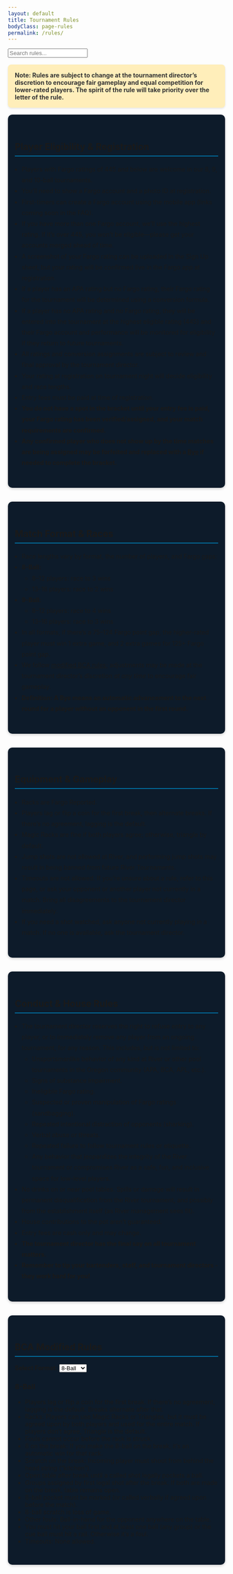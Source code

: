 ```yaml
---
layout: default
title: Tournament Rules
bodyClass: page-rules
permalink: /rules/
---
```


<!--this is the rule.md file-->

<input type="text" id="search" placeholder="Search rules...">

<p style="background-color: #ffeeba; color: #333; padding: 1rem; border-radius: 8px; font-weight: bold; margin: 1rem 0; box-shadow: 0 2px 4px rgba(0,0,0,0.1);">
  Note: Rules are subject to change at the tournament director’s discretion to encourage fair gameplay and equal competition for lower-rated players. The spirit of the rule will take priority over the letter of the rule.
</p>

<section id="player-eligibility" style="background-color: #0D1B2A; padding: 2rem 1rem; border-radius: 10px; box-shadow: 0 2px 6px rgba(0,0,0,0.2); margin-bottom: 2rem;">
  <h2 style="border-bottom: 2px solid #0071a4; padding-bottom: 0.5rem;">Player Eligibility & Registration</h2>
  <ul style="line-height: 1.8; padding-left: 1rem;">
    <li class="numbered-1">Players with Fargo ratings of 445 and below are welcome in our 8, 9, and 10-ball tournaments.</li>
    <li>You’ll need to show a Fargo account and a photo ID at registration.</li>
    <li>First-timers can create a Fargo account using the mobile app (links coming soon in the FAQ).</li>
    <li>If you have more than one Fargo account, we’ll use the highest rating. If it’s over 445, you won’t be eligible—please get your accounts merged ahead of time.</li>
    <li>A screenshot of your Fargo rating can be uploaded in the Sign Up sheet, but your rating will be confirmed live in the Fargo app at registration.</li>
    <li>If a player has an APA rating but no Fargo rating, their Fargo rating for the tournament will be determined using a conversion formula.</li>
    <li>If a player has no APA rating and no Fargo rating, they will be entered into the tournament at the highest eligible rating (445) and their Fargo account and performance will be monitored for eligibility if they return to future tournaments.</li>
    <li>All ratings and conversion assignments are subject to review and final approval by the tournament director.</li>
    <li>Your rating at registration on tournament night will decide eligibility and race lengths.</li>
    <li>Entry fees must be paid at time of registration.</li>
    <li><strong>You do not have a spot in the bracket until your entry fee is paid, your Fargo rating has been verified/assigned, and your match requirements are confirmed.</strong></li>
    <li><strong>Any confirmed player who does not show up by the time matches are being assigned may be forfeited and replaced with a <a href="#match-format">Bye</a> if needed to complete the bracket.</strong></li>
  </ul>
</section>

<section id="match-format" style="background-color: #0D1B2A; padding: 2rem 1rem; border-radius: 10px; box-shadow: 0 2px 6px rgba(0,0,0,0.2); margin-bottom: 2rem;">
  <h2 style="border-bottom: 2px solid #0071a4; padding-bottom: 0.5rem;">Match Format & Races</h2>
  <ul style="line-height: 1.8; padding-left: 1rem;">
    <li class="numbered-1">Race lengths vary by format, the number of players, and Fargo gaps:</li>
    <li><strong>8-Ball:</strong>
      <ul>
        <li>8–12 players: race to 3 wins</li>
        <li>13–16 players: race to 2 wins</li>
      </ul>
    </li>
    <li><strong>9-Ball:</strong>
      <ul>
        <li>8–12 players: race to 4 wins</li>
        <li>13–16 players: race to 3 wins</li>
      </ul>
    </li>
    <li>In all formats, if there’s a 75–124 Fargo point gap, the higher-rated player must win 1 extra game, and 2 extra games for 125+ Fargo point gap.</li>
    <li>We follow <a href="#bca-modified-rules">modified BCA rules</a>; adjustments may be made at the tournament director’s discretion <em>at any time</em> to encourage fair gameplay.</li>
    <li><strong>Definition: A Bye means an automatic advancement to the next round for a player without an opponent in the first round.</strong></li>
  </ul>
</section>

<section id="equipment" style="background-color: #0D1B2A; padding: 2rem 1rem; border-radius: 10px; box-shadow: 0 2px 6px rgba(0,0,0,0.2); margin-bottom: 2rem;">
  <h2 style="border-bottom: 2px solid #0071a4; padding-bottom: 0.5rem;">Equipment & Gameplay</h2>
  <ul style="line-height: 1.8; padding-left: 1rem;">
    <li class="numbered-1">Racks are Fargo Reported.</li>
    <li>Players lag or flip a coin for the first break, then alternate breaks. If there’s no agreement, lagging is the default.</li>
    <li>Magic Racks are fine if both players agree; otherwise, triangle by default.</li>
    <li>Jump shots are not allowed at River, and performing jump shots may result in being banned from future River Tournaments.</li>
    <li>Timeouts are not allowed. If you’re unsure about a rule, refer to this page, or ask your opponent or another player not currently in a match. Bring all disagreements to the tournament director immediately.</li>
    <li>If you need a shot watched, ask anyone not currently playing in a match. If no one is available, ask the tournament director.</li>
  </ul>
</section>

<section id="conduct" style="background-color: #0D1B2A; padding: 2rem 1rem; border-radius: 10px; box-shadow: 0 2px 6px rgba(0,0,0,0.2); margin-bottom: 2rem;">
  <h2 style="border-bottom: 2px solid #0071a4; padding-bottom: 0.5rem;">Conduct & House Rules</h2>
  <ul style="line-height: 1.8; padding-left: 1rem;">
    <li class="numbered-1">The tournament director reserves the right to refuse entry to any player, or to immediately remove any player from an ongoing tournament, for any reason. This includes, but is not limited to:
      <ul type="a">
        <li>Unsportsmanlike behavior of any kind at River or other pool tournaments in the Oregon community (APA, BCA, APL, etc.).</li>
        <li>Signs of substance impairment.</li>
        <li>Ineligible Fargo rating.</li>
        <li>Suspected or proven manipulation of Fargo ratings (sandbagging).</li>
        <li>Repeated intentional distraction of opponents (sharking).</li>
        <li>Verbal abuse or threats.</li>
        <li>Repeated failure to follow tournament rules or etiquette.</li>
        <li>Any behavior that jeopardizes the integrity of the River tournament or compromises River as a safe, fun, and inclusive space for low-level players.</li>
      </ul>
    </li>
    <li>No drinks on or near pool tables. Spills or damage will result in permanent disqualification from the River tournament, and possibly from the establishment itself (as River management sees fit).</li>
    <li>House contributions to the pot aren’t guaranteed.</li>
    <li>Entry fees are cash only and may change.</li>
    <li><strong>The tournament director has the final say on all tournament matters.</strong></li>
    <li><strong>Remember to tip your bartenders, staff, and tournament directors - they work hard for you!</strong></li>
  </ul>
</section>

<section id="bca-modified-rules" style="background-color: #0D1B2A; padding: 2rem 1rem; border-radius: 10px; box-shadow: 0 2px 6px rgba(0,0,0,0.2);">
  <h2 style="border-bottom: 2px solid #0071a4; padding-bottom: 0.5rem;">BCA Modified Rules</h2>

  <label for="formatSelect"><strong>Select Format:</strong></label>
  <select id="formatSelect">
    <option value="eightBallRules">8-Ball</option>
    <option value="nineBallRules">9-Ball</option>
    <option value="tenBallRules">10-Ball</option>
  </select>

  <div id="eightBallRules" class="format-rules">
    <h3>8-Ball</h3>
    <ul>
      <li>Players lag or flip a coin for the first break. If there’s no agreement, lagging is the default. Breaks alternate after that.</li>
      <li>Racks: Players can use Magic Racks or Triangles, but it must be agreed upon by both players and used for the entire match. If players don’t agree, Triangle is the default.</li>
      <li>Fouls cannot occur before the rack is struck.</li>
      <li>8 on the break: If you make the 8-ball on the break, it’s an automatic win for that rack.</li>
      <li>Scratch on the break: Incoming player must shoot from behind the head string (“kitchen”).</li>
      <li>Open table after break until a called shot legally pockets a ball.</li>
      <li>Groups assigned by first legal shot after the break. If both are made on the break, table remains open.</li>
      <li>8-ball pocket must be marked (or called verbally if agreed upon before the match).</li>
      <li>8-ball scratch is loss of game.</li>
      <li>Other fouls: Ball-in-hand for the opponent anywhere on the table.</li>
      <li>You must hit your ball first and at least one ball (any group) or the cue ball must hit a rail. Otherwise it’s a foul.</li>
      <li>Timeouts: None allowed.</li>
    </ul>
  </div>

  <div id="nineBallRules" class="format-rules" style="display:none;">
    <h3>9-Ball</h3>
    <ul>
      <li>Players lag or flip a coin for the first break. If there’s no agreement, lagging is the default. Breaks alternate after that.</li>
      <li>Racks: Players can use Magic Racks or Triangles, but it must be agreed upon by both players and used for the entire match. If players don’t agree, Triangle is the default.</li>
      <li>Fouls cannot occur before the rack is struck.</li>
      <li>Three-point break rule: At least three object balls must be either pocketed or touch the head string line on the break.</li>
      <li>Push Option: If the breaker didn't make anything, the opponent can either take the current table layout and shoot, or pass it back to the player who broke to let them shoot instead.</li>
      <li>9 on the snap: If the 9-ball is pocketed on the break, it’s an automatic win for that rack, except if it goes into the two head-string pockets—then it’s spotted and play continues. The breaker continues shooting unless there was a foul.</li>
      <li>Scratch on the break: Ball-in-hand for the incoming player anywhere on the table.</li>
      <li>Rotation game: You must shoot at the lowest numbered ball first.</li>
      <li>Other fouls: Ball-in-hand for the opponent anywhere on the table.</li>
      <li>You must hit your ball first and at least one ball (any group) or the cue ball must hit a rail. Otherwise it’s a foul.</li>
      <li>Timeouts: None allowed.</li>
    </ul>
  </div>

  <div id="tenBallRules" class="format-rules" style="display:none;">
    <h3>10-Ball</h3>
    <ul>
      <li>Players lag or flip a coin for the first break. If there’s no agreement, lagging is the default. Breaks alternate after that.</li>
      <li>Racks: Players can use Magic Racks or Triangles, but it must be agreed upon by both players and used for the entire match. If players don’t agree, Triangle is the default.</li>
      <li>Fouls cannot occur before the rack is struck.</li>
      <li>Three-point break rule: At least three object balls must be either pocketed or touch the head string line on the break.</li>
      <li>Push Option: If the breaker didn't make anything, the opponent can either take the current table layout and shoot, or pass it back to the player who broke to let them shoot instead.</li>
      <li>10-ball on the break: If the 10-ball is pocketed on the break, it is spotted and play continues. It is still the breaker's turn unless a foul has occurred.</li>
      <li>Scratch on the break: Ball-in-hand for the incoming player anywhere on the table.</li>
      <li>Rotation game: You must shoot at the lowest numbered ball first.</li>
      <li>Call every shot. If the called ball goes in another pocket, it’s not a foul but the turn ends.</li>
      <li>Other fouls: Ball-in-hand for the opponent anywhere on the table.</li>
      <li>You must hit your ball first and at least one ball (any group) or the cue ball must hit a rail. Otherwise it’s a foul.</li>
      <li>Timeouts: None allowed.</li>
    </ul>
  </div>
</section>

<script>
  document.getElementById('formatSelect').addEventListener('change', function () {
    const selected = this.value;
    document.querySelectorAll('.format-rules').forEach(function (div) {
      div.style.display = 'none';
    });
    document.getElementById(selected).style.display = 'block';
  });
</script>
